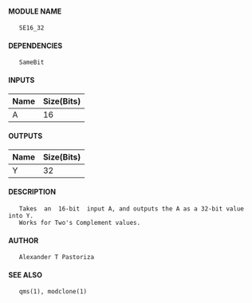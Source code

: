 #### MODULE NAME
       SE16_32

#### DEPENDENCIES
       SameBit

#### INPUTS
Name | Size(Bits)
-----|------------
A   |     16     

#### OUTPUTS
Name | Size(Bits)
-----|------------
Y   |     32     

#### DESCRIPTION
       Takes  an  16-bit  input A, and outputs the A as a 32-bit value into Y.
       Works for Two's Complement values.

#### AUTHOR
       Alexander T Pastoriza

#### SEE ALSO
       qms(1), modclone(1)
